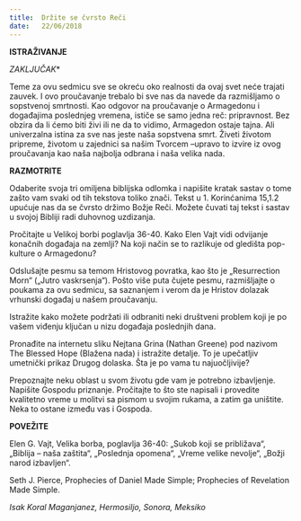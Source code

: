 ```yaml
---
title:  Držite se čvrsto Reči
date:   22/06/2018
---
```


**ISTRAŽIVANJE**

*ZAKLJUČAK**

Teme za ovu sedmicu sve se okreću oko realnosti da ovaj svet neće trajati zauvek. I ovo proučavanje trebalo bi sve nas da navede da razmišljamo o sopstvenoj smrtnosti. Kao odgovor na proučavanje o Armagedonu i događajima poslednjeg vremena, ističe se samo jedna reč: pripravnost. Bez obzira da li ćemo biti živi ili ne da to vidimo, Armagedon ostaje tajna. Ali univerzalna istina za sve nas jeste naša sopstvena smrt. Živeti životom pripreme, životom u zajednici sa našim Tvorcem –upravo to izvire iz ovog proučavanja kao naša najbolja odbrana i naša velika nada.

**RAZMOTRITE**

Odaberite svoja tri omiljena biblijska odlomka i napišite kratak sastav o tome zašto vam svaki od tih tekstova toliko znači. Tekst u 1. Korinćanima 15,1.2 upućuje nas da se čvrsto držimo Božje Reči. Možete čuvati taj tekst i sastav u svojoj Bibliji radi duhovnog uzdizanja.

Pročitajte u Velikoj borbi poglavlja 36-40. Kako Elen Vajt vidi odvijanje konačnih događaja na zemlji? Na koji način se to razlikuje od gledišta pop-kulture o Armagedonu?

Odslušajte pesmu sa temom Hristovog povratka, kao što je „Resurrection Morn“ („Jutro vaskrsenja“). Pošto više puta čujete pesmu, razmišljajte o poukama za ovu sedmicu, sa saznanjem i verom da je Hristov dolazak vrhunski događaj u našem proučavanju.

Istražite kako možete podržati ili odbraniti neki društveni problem koji je po vašem viđenju ključan u nizu događaja poslednjih dana.

Pronađite na internetu sliku Nejtana Grina (Nathan Greene) pod nazivom The Blessed Hope (Blažena nada) i istražite detalje. To je upečatljiv umetnički prikaz Drugog dolaska. Šta je po vama tu najuočljivije?

Prepoznajte neku oblast u svom životu gde vam je potrebno izbavljenje. Napišite Gospodu priznanje. Pročitajte to što ste napisali i provedite kvalitetno vreme u molitvi sa pismom u svojim rukama, a zatim ga uništite. Neka to ostane između vas i Gospoda.

**POVEŽITE**

Elen G. Vajt, Velika borba, poglavlja 36-40: „Sukob koji se približava“, „Biblija – naša zaštita“, „Poslednja opomena“, „Vreme velike nevolje“, „Božji narod izbavljen“.

Seth J. Pierce, Prophecies of Daniel Made Simple; Prophecies of Revelation Made Simple.

*Isak Koral Maganjanez, Hermosiljo, Sonora, Meksiko*
